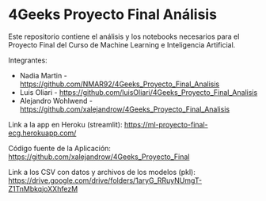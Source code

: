 # 4Geeks Proyecto Final Análisis

Este repositorio contiene el análisis y los notebooks necesarios para el Proyecto Final del Curso de Machine Learning e Inteligencia Artificial.

Integrantes:

- Nadia Martin - https://github.com/NMAR92/4Geeks_Proyecto_Final_Analisis
- Luis Oliari - https://github.com/luisOliari/4Geeks_Proyecto_Final_Analisis
- Alejandro Wohlwend - https://github.com/xalejandrow/4Geeks_Proyecto_Final_Analisis


Link a la app en Heroku (streamlit):
https://ml-proyecto-final-ecg.herokuapp.com/

Código fuente de la Aplicación:
https://github.com/xalejandrow/4Geeks_Proyecto_Final

Link a los CSV con datos y archivos de los modelos (pkl):
https://drive.google.com/drive/folders/1aryG_RRuyNUmgT-Z1TnMbkqjoXXhfezM
